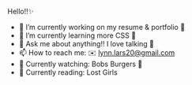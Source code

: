 Hello!!✨

- 🔭 I’m currently working on my resume & portfolio 📄
- 🌱 I’m currently learning more CSS 🎨
- 💬 Ask me about anything!! I love talking 🌙
- 📫 How to reach me: ✉️ lynn.lars20@gmail.com
- 🎥 Currently watching: Bobs Burgers 🍔
- 📖 Currently reading: Lost Girls

